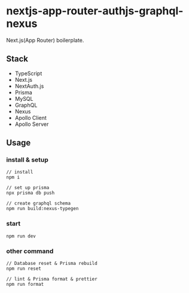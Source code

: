 # nextjs-app-router-authjs-graphql-nexus

Next.js(App Router) boilerplate.

## Stack

* TypeScript
* Next.js
* NextAuth.js
* Prisma
* MySQL
* GraphQL
* Nexus
* Apollo Client
* Apollo Server

## Usage

### install & setup

```
// install
npm i

// set up prisma
npx prisma db push

// create graphql schema
npm run build:nexus-typegen
```

### start

```
npm run dev
```

### other command

```
// Database reset & Prisma rebuild
npm run reset

// lint & Prisma format & prettier
npm run format
```